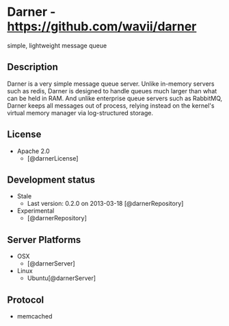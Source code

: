 # Darner - https://github.com/wavii/darner
simple, lightweight message queue


## Description
Darner is a very simple message queue server. Unlike in-memory servers such as redis, Darner is designed to handle queues much larger than what can be held in RAM. And unlike enterprise queue servers such as RabbitMQ, Darner keeps all messages out of process, relying instead on the kernel's virtual memory manager via log-structured storage.


## License
- Apache 2.0
    - [@darnerLicense]


## Development status
- Stale
    - Last version: 0.2.0 on 2013-03-18 [@darnerRepository]
- Experimental
    - [@darnerRepository]


## Server Platforms
- OSX
    - [@darnerServer]
- Linux
    - Ubuntu[@darnerServer]


## Protocol
- memcached
